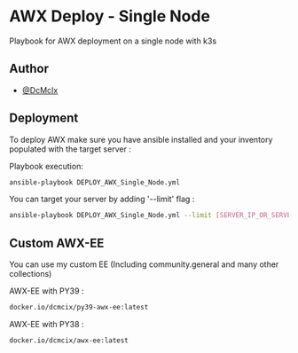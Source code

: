 
# AWX Deploy - Single Node

Playbook for AWX deployment on a single node with k3s
## Author

- [@DcMcIx](https://www.github.com/DcMcIx)


## Deployment

To deploy AWX make sure you have ansible installed and your inventory populated with the target server :

Playbook execution: 

```bash
ansible-playbook DEPLOY_AWX_Single_Node.yml
```
You can target your server by adding '--limit' flag :
```bash
ansible-playbook DEPLOY_AWX_Single_Node.yml --limit [SERVER_IP_OR_SERVER_NAME]
```


## Custom AWX-EE
You can use my custom EE (Including community.general and many other collections)

AWX-EE with PY39 :
```bash
docker.io/dcmcix/py39-awx-ee:latest
```
AWX-EE with PY38 :
```bash
docker.io/dcmcix/awx-ee:latest
```